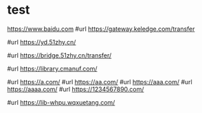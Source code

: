 # test
https://www.baidu.com
#url
https://gateway.keledge.com/transfer

#url 
https://yd.51zhy.cn/ 

#url
https://bridge.51zhy.cn/transfer/

#url
https://library.cmanuf.com/


#url
https://a.com/
#url
https://aa.com/
#url
https://aaa.com/
#url
https://aaaa.com/
#url
https://1234567890.com/

#url
https://lib-whpu.wqxuetang.com/
